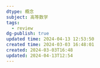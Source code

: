 ```yaml
---
dtype: 概念
subject: 高等数学
tags:
  - review
dg-publish: true
updated time: 2024-04-13 12:53:50
created time: 2024-03-03 16:48:01
created: 2024-03-03T16:48
updated: 2024-04-13T12:54
---
```

